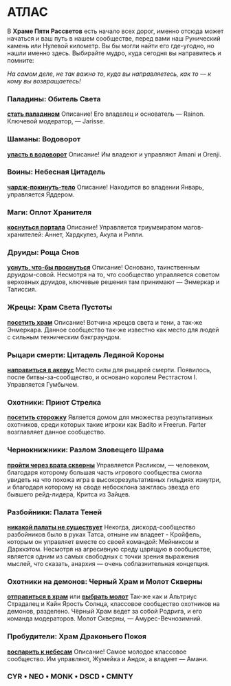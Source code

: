 # АТЛАС

В **Храме Пяти Рассветов**  есть начало всех дорог, именно отсюда может начаться и ваш путь в нашем сообществе, перед вами наш Рунический камень или Нулевой километр. Вы бы могли найти его где-угодно, но нашли именно здесь. Выбирайте мудро, куда сегодня вы направитесь и помните:

*На самом деле, не так важно то, куда вы направляетесь, как то — к кому вы возвращаетесь!*

### Паладины: Обитель Света

[**стать паладином**](https://discord.gg/yAhvHbM)
Описание! Его владелец и основатель — Rainon. Ключевой модератор, — Jarisse.

### Шаманы: Водоворот

[**упасть в водоворот**](https://discord.gg/8Bag6kT)
Описание! Им владеют и управляют Amani и Orenji.

### Воины: Небесная Цитадель

[**чардж-покинуть-тело**](https://discord.gg/xmcWP5b)
Описание! Находится во владении Январь, управляется Яддером.

### Маги: Оплот Хранителя

[**коснуться портала**](https://discord.gg/bSwXsKG)
Описание! Управляется триумвиратом магов-хранителей: Аннет, Хардкулез, Акула и Рипли.

### Друиды: Роща Снов

[**уснуть, что-бы проснуться**](https://discord.gg/5uPBe28)
Описание! Основано, таинственным друидом-совой. Несмотря на то, что сообщество управляется советом верховных друидов, ключевые решения там принимают — Энмеркар и Талиссия.

### Жрецы: Храм Света Пустоты

[**посетить храм**](https://discord.gg/G8zUnFxEs4)
Описание! Вотчина жрецов света и тени, а так-же Энмеркара. Данное сообщество так-же известно как место для людей с сильным техническим бэкграундом.

### Рыцари смерти: Цитадель Ледяной Короны

[**направиться в акерус**](https://discord.gg/QktwJdq)
Место силы для рыцарей смерти. Появилось, после битвы-за-сообщество, и основано королем Рестгастом I. Управляется Гумбычем.

### Охотники: Приют Стрелка

[**посетить сторожку**](https://discord.gg/gjvNbyj)
Является домом для множества результативных охотников, среди которых такие игроки как Badito и Freerun. Parter возглавляет данное сообщество.

### Чернокнижники: Разлом Зловещего Шрама

[**пройти через врата скверны**](https://discord.gg/tnfqRE4GZ9)
Управляется Расликом, — человеком, благодаря которому большая часть игрового сообщества смогла увидеть на что похожа игра в высокорезультативных гильдиях изнутри, и благодаря которому на своде небосклона зажглась звезда его бывшего рейд-лидера, Критса из Зайцев.

### Разбойники: Палата Теней

[**никакой палаты не существует**](https://discord.gg/GfcqXR5)
Некогда, дискорд-сообщество разбойников было в руках Татса, отныне им владеет - Кройфель, которым он управляет вместе со своей командой: Мейниксом и Дарккэтом. Несмотря на агресивную среду царящую в сообществе, является одним из самых свободных с точки зрения выражения мыслей, что сказать, анархия — очень соблазнительная концепция.

### Охотники на демонов: Черный Храм и Молот Скверны

[**отправиться в храм**](https://discord.gg/434y7Nh) или [**выбрать молот**](https://discord.gg/hQbyRwZugV)
Так-же как и Альтриус Страдалец и Кайн Ярость Солнца, классовое сообщество охотников на демонов, разделено.
Чёрный Храм ведет за собой Родрига, и его команда модераторов. Молот Скверны, — Амурес-Вечнозимний.

### Пробудители: Храм Драконьего Покоя

[**воспарить к небесам**](https://discord.gg/5yMyjh9SG7)
Описание! Самое молодое классовое сообщество. Им управляют, Жумейка и Андок, а владеет — Амани.

### CYR • NEO • MONK • DSCD • CMNTY